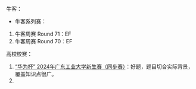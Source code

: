 

牛客：

- 牛客系列赛：

1. 牛客周赛 Round 71：EF
2. 牛客周赛 Round 70：EF

高校校赛：
1. [“华为杯” 2024年广东工业大学新生赛（同步赛）](https://ac.nowcoder.com/acm/contest/97666)：好题，题目切合实际背景，覆盖知识点很广。
2. 

